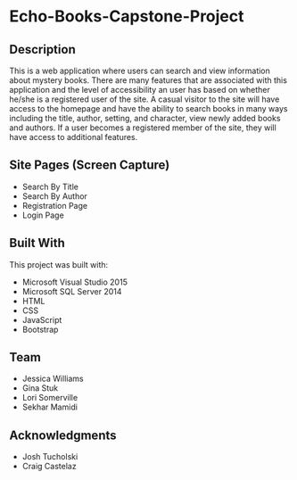 # Echo-Books-Capstone-Project

## **Description**
This is a web application where users can search and view information about mystery books.  There are many features that are associated with this application and the level of accessibility an user has 
based on whether he/she is a registered user of the site.  A casual visitor to the site will have access to the homepage and have the ability to search books in many ways
including the title, author, setting, and character, view newly added books and authors.  If a user becomes a registered member of the site, they will have access to additional features. 

## **Site Pages (Screen Capture)**
- Search By Title
- Search By Author
- Registration Page
- Login Page

## **Built With**
This project was built with:
- Microsoft Visual Studio 2015
- Microsoft SQL Server 2014
- HTML
- CSS
- JavaScript
- Bootstrap

## **Team**
- Jessica Williams
- Gina Stuk
- Lori Somerville
- Sekhar Mamidi

## **Acknowledgments**
- Josh Tucholski
- Craig Castelaz
